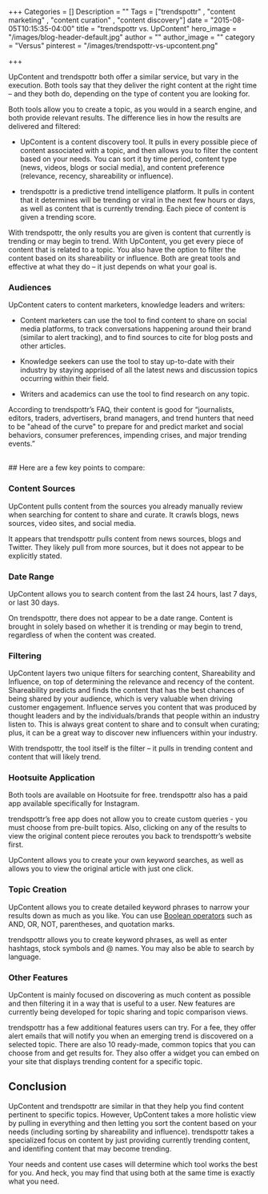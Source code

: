 +++
Categories = []
Description = ""
Tags = ["trendspottr" , "content marketing" , "content curation" , "content discovery"]
date = "2015-08-05T10:15:35-04:00"
title = "trendspottr vs. UpContent"
hero_image = "/images/blog-header-default.jpg"
author = ""
author_image = ""
category = "Versus"
pinterest = "/images/trendspottr-vs-upcontent.png"

+++

UpContent and trendspottr both offer a similar service, but vary in the execution. Both tools say that they deliver the right content at the right time – and they both do, depending on the type of content you are looking for.

Both tools allow you to create a topic, as you would in a search engine, and both provide relevant results. The difference lies in how the results are delivered and filtered:
<ul>
<li><p>UpContent is a content discovery tool. It pulls in every possible piece of content associated with a topic, and then allows you to filter the content based on your needs. You can sort it by time period, content type (news, videos, blogs or social media), and content preference (relevance, recency, shareability or influence).</p></li>

<li><p>trendspottr is a predictive trend intelligence platform. It pulls in content that it determines will be trending or viral in the next few hours or days, as well as content that is currently trending. Each piece of content is given a trending score.</p></li>
</ul>

With trendspottr, the only results you are given is content that currently is trending or may begin to trend. With UpContent, you get every piece of content that is related to a topic. You also have the option to filter the content based on its shareability or influence. Both are great tools and effective at what they do – it just depends on what your goal is.

### Audiences
UpContent caters to content marketers, knowledge leaders and writers:
<ul>
<li><p>Content marketers can use the tool to find content to share on social media platforms, to track conversations happening around their brand (similar to alert tracking), and to find sources to cite for blog posts and other articles.</p></li>

<li><p>Knowledge seekers can use the tool to stay up-to-date with their industry by staying apprised of all the latest news and discussion topics occurring within their field.</p></li>

<li><p>Writers and academics can use the tool to find research on any topic.</p></li>
</ul>

According to trendspottr’s FAQ, their content is good for “journalists, editors, traders, advertisers, brand managers, and trend hunters that need to be "ahead of the curve" to prepare for and predict market and social behaviors, consumer preferences, impending crises, and major trending events.”


</br>
## Here are a few key points to compare:

### Content Sources
UpContent pulls content from the sources you already manually review when searching for content to share and curate. It crawls blogs, news sources, video sites, and social media.

It appears that trendspottr pulls content from news sources, blogs and Twitter. They likely pull from more sources, but it does not appear to be explicitly stated.

### Date Range
UpContent allows you to search content from the last 24 hours, last 7 days, or last 30 days.

On trendspottr, there does not appear to be a date range. Content is brought in solely based on whether it is trending or may begin to trend, regardless of when the content was created.

### Filtering
UpContent layers two unique filters for searching content, Shareability and Influence, on top of determining the relevance and recency of the content. Shareability predicts and finds the content that has the best chances of being shared by your audience, which is very valuable when driving customer engagement. Influence serves you content that was produced by thought leaders and by the individuals/brands that people within an industry listen to. This is always great content to share and to consult when curating; plus, it can be a great way to discover new influencers within your industry.

With trendspottr, the tool itself is the filter – it pulls in trending content and content that will likely trend.

### Hootsuite Application
Both tools are available on Hootsuite for free. trendspottr also has a paid app available specifically for Instagram.

trendspottr’s free app does not allow you to create custom queries - you must choose from pre-built topics. Also, clicking on any of the results to view the original content piece reroutes you back to trendspottr’s website first.

UpContent allows you to create your own keyword searches, as well as allows you to view the original article with just one click.


### Topic Creation
UpContent allows you to create detailed keyword phrases to narrow your results down as much as you like. You can use [Boolean operators](https://upcontent.com/howitworks/getthemost/) such as AND, OR, NOT, parentheses, and quotation marks.

trendspottr allows you to create keyword phrases, as well as enter hashtags, stock symbols and @ names. You may also be able to search by language.

### Other Features
UpContent is mainly focused on discovering as much content as possible and then filtering it in a way that is useful to a user. New features are currently being developed for topic sharing and topic comparison views.

trendspottr has a few additional features users can try. For a fee, they offer alert emails that will notify you when an emerging trend is discovered on a selected topic. There are also 10 ready-made, common topics that you can choose from and get results for. They also offer a widget you can embed on your site that displays trending content for a specific topic.

## Conclusion
UpContent and trendspottr are similar in that they help you find content pertinent to specific topics. However, UpContent takes a more holistic view by pulling in everything and then letting you sort the content based on your needs (including sorting by shareability and influence). trendspottr takes a specialized focus on content by just providing currently trending content, and identifing content that may become trending.

Your needs and content use cases will determine which tool works the best for you. And heck, you may find that using both at the same time is exactly what you need.
